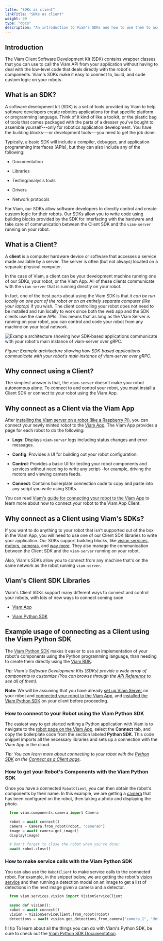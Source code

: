```yaml
---
title: "SDKs as client"
linkTitle: "SDKs as client"
weight: 99
type: "docs"
description: "An introduction to Viam's SDKs and how to use them to access and control your robot."
---
```


## Introduction

The Viam Client Software Development Kit (SDK) contains wrapper classes that you can use to call the Viam API from your application without having to deal with the low-level code that deals directly with the robot's components. Viam's SDKs make it easy to connect to, build, and code custom logic on your robots.

## What is an SDK?

A software development kit (SDK) is a set of tools provided by Viam to help software developers create robotics applications for that specific platform or programming language. Think of it kind of like a toolkit, or the plastic bag of tools that comes packaged with the parts of a dresser you've bought to assemble yourself---only for robotics application development. You have the building blocks---or development tools---you need to get the job done.

Typically, a basic SDK will include a compiler, debugger, and application programming interfaces (APIs), but they can also include any of the following:

-   Documentation

-   Libraries

-   Testing/analysis tools

-   Drivers

-   Network protocols

For Viam, our SDKs allow software developers to directly control and create custom logic for their robots. Our SDKs allow you to write code using building blocks provided by the SDK for interfacing with the hardware and take care of communication between the Client SDK and the `viam-server` running on your robot.

## What is a Client?

A **client** is a computer hardware device or software that accesses a service made available by a server. The server is often (but not always) located on a separate physical computer.

In the case of Viam, a client can be your development machine running one of our SDKs, your robot, or the Viam App. All of these clients communicate with the `viam-server` that is running directly on your robot.

In fact, one of the best parts about using the Viam SDK is that *it can be run locally on one part of the robot or on an entirely separate computer (like your laptop)* if you wish. The client controlling your robot does not need to be installed and run locally to work since both the web app and the SDK clients use the same APIs. This means that as long as the Viam Server is running on your robot, you can control and code your robot from any machine on your local network.

![Example architecture showing how SDK-based applications communicate with your robot's main instance of viam-server over gRPC.](../img/using-our-SDKs-as-a-client-application/viam-high-level-overview-diagram-01.png)

*Figure: Example architecture showing how SDK-based applications communicate with your robot's main instance of viam-server over gRPC.*

## Why connect using a Client?

The simplest answer is that, the `viam-server` doesn't make your robot autonomous alone. To connect to and control your robot, you must install a Client SDK or connect to your robot using the Viam App.

## Why connect as a Client via the Viam App

After [installing the Viam server on a robot (like a Raspberry Pi)](https://docs.viam.com/docs/getting-started/installation/#installing-viam-server), you can connect your newly minted robot to the [Viam App](https://app.viam.com). The Viam App provides a page for each robot to do the following:

-   **Logs**: Displays `viam-server` logs including status changes and error messages.

-   **Config**: Provides a UI for building out your robot configuration.

-   **Control**: Provides a basic UI for testing your robot components and services without needing to write any script--for example, driving the motors and viewing camera feeds.

-   **Connect**: Contains boilerplate connection code to copy and paste into any script you write using SDKs.

You can read [Viam's guide for connecting your robot to the Viam App](https://docs.viam.com/getting-started/installation/#adding-your-pi-on-the-viam-app) to learn more about how to connect your robot to the Viam App Client.

## Why connect as a Client using Viam's SDKs?

If you want to do anything to your robot that isn't supported out of the box in the Viam App, you will need to use one of our Client SDK libraries to write your application. Our SDKs support building blocks, like [vision services](https://docs.viam.com/docs/services/vision/), [motors](https://docs.viam.com/docs/components/motor/), [cameras](https://docs.viam.com/docs/components/camera/), and [way more](https://docs.viam.com). They also manage the communication between the Client SDK and the `viam-server` running on your robot.

Also, Viam's SDKs allow you to connect from any machine that's on the same network as the robot running `viam-server`.

## Viam's Client SDK Libraries

Viam's Client SDKs support many different ways to connect and control your robots, with lots of new ways to connect coming soon.

-   [Viam App](https://app.viam.com/)

-   [Viam Python SDK](https://python.viam.dev)

## Example usage of connecting as a Client using the Viam Python SDK

The [Viam Python SDK](https://python.viam.dev) makes it easier to use an implementation of your robot's components using the Python programming language, than needing to create them directly using the [Viam RDK](https://docs.viam.com/docs/product-overviews/rdk/).

*Tip:
     Viam's Software Development Kits (SDKs) provide a wide array of components to customize (You can browse through the [API Reference](https://python.viam.dev/autoapi/viam/components/index.html) to see all of them).*


**Note:**
    We will be assuming that you have already [set up Viam Server](https://docs.viam.com/docs/getting-started/installation/#installing-viam-server) on your robot and [connected your robot to the Viam App](https://docs.viam.com/docs/getting-started/installation#adding-your-pi-on-the-viam-app), and [installed the Viam Python SDK](https://python.viam.dev/index.html) on your client before proceeding.

### How to connect to your Robot using the Viam Python SDK

The easiest way to get started writing a Python application with Viam is to navigate to the [robot page on the Viam App](https://app.viam.com/robots), select the **Connect** tab, and copy the boilerplate code from the section labeled **Python SDK**. This code snippet imports all the necessary libraries and sets up a connection with the Viam App in the cloud.

*Tip:
    You can learn more about connecting to your robot with the [Python SDK](https://python.viam.dev) on the [Connect as a Client page](https://python.viam.dev/examples/example.html#connect-as-a-client).*

### How to get your Robot's Components with the Viam Python SDK

Once you have a connected `RobotClient`, you can then obtain the robot's components by their name. In this example, we are getting a [camera](https://python.viam.dev/autoapi/viam/components/camera/index.html?highlight=camera#module-viam.components.camera) that has been configured on the robot, then taking a photo and displaying the photo.

```python
  from viam.components.camera import Camera
  
  robot = await connect()
  camera = Camera.from_robot(robot, "camera0")
  image = await camera.get_image()
  display(image)
  
  # Don't forget to close the robot when you're done!
  await robot.close()
```

### How to make service calls with the Viam Python SDK

You can also use the `RobotClient` to make service calls to the connected robot. For example, in the snippet below, we are getting the robot's [vision service](https://python.viam.dev/autoapi/viam/services/vision/index.html?highlight=vision#module-viam.services.vision) and then running a detection model on an image to get a list of detections in the next image given a camera and a detector.

```python
  from viam.services.vision import VisionServiceClient
  
  async def vision():
  robot = await connect()
  vision = VisionServiceClient.from_robot(robot)
  detections = await vision.get_detections_from_camera("camera_1", "detector_1")
```

!!! tip
    To learn about all the things you can do with Viam's Python SDK, be sure to check out the [Viam Python SDK Documentation](https://python.viam.dev/index.html).
